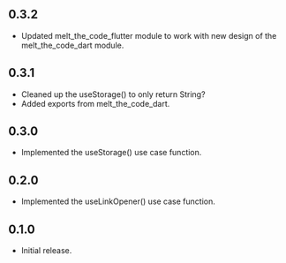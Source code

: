 ## 0.3.2

* Updated melt_the_code_flutter module to work with new design of the melt_the_code_dart module.

## 0.3.1

* Cleaned up the useStorage() to only return String?
* Added exports from melt_the_code_dart.

## 0.3.0

* Implemented the useStorage() use case function.

## 0.2.0

* Implemented the useLinkOpener() use case function.

## 0.1.0

* Initial release.
